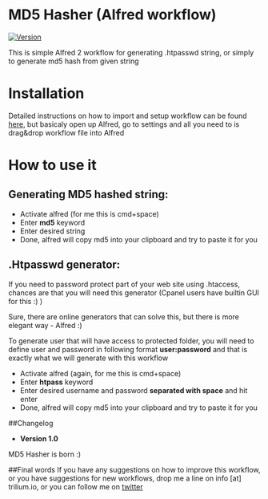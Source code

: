 # MD5 Hasher (Alfred workflow)

[![Version](https://img.shields.io/badge/Version-1.0-green.svg)](https://github.com/nrozic/Alfred-md5-hasher-workflow)

This is simple Alfred 2 workflow for generating .htpasswd string, or simply to generate md5 hash from given string

# Installation 

Detailed instructions on how to import and setup workflow can be found [here](http://blog.alfredapp.com/2014/04/02/tutorial-importing-and-setting-up-alfred-workflows/), but basicaly open up Alfred, go to settings and all you need to is drag&drop workflow file into Alfred

# How to use it

## Generating MD5 hashed string:

* Activate alfred (for me this is cmd+space)
* Enter **md5** keyword
* Enter desired string
* Done, alfred will copy md5 into your clipboard and try to paste it for you

## .Htpasswd generator:

If you need to password protect part of your web site using .htaccess, chances are that you will need this generator (Cpanel users have builtin GUI for this :) )

Sure, there are online generators that can solve this, but there is more elegant way - Alfred :)

To generate user that will have access to protected folder, you will need to define user and password in following format **user:password** and that is exactly what we will generate with this workflow

* Activate alfred (again, for me this is cmd+space)
* Enter **htpass** keyword
* Enter desired username and password **separated with space** and hit enter
* Done, alfred will copy md5 into your clipboard and try to paste it for you

##Changelog

* **Version 1.0**
 
 MD5 Hasher is born :)

##Final words
If you have any suggestions on how to improve this workflow, or you have suggestions for new workflows, drop me a line on info [at] trilium.io, or you can follow me on [twitter](https://twitter.com/nikolarozic)
